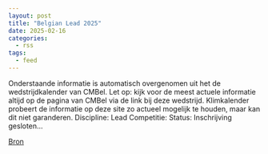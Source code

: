 ```yaml
---
layout: post
title: "Belgian Lead 2025"
date: 2025-02-16
categories: 
  - rss
tags: 
  - feed
---
```


<p>Onderstaande informatie is automatisch overgenomen uit het de wedstrijdkalender van CMBel. Let op: kijk voor de meest actuele informatie altijd op de pagina van CMBel via de link bij deze wedstrijd. Klimkalender probeert de informatie op deze site zo actueel mogelijk te houden, maar kan dit niet garanderen. Discipline: Lead Competitie: Status: Inschrijving gesloten&hellip;</p>
<p><a href="https://www.klimkalender.nl/comp/belgian-lead-2025/" rel="noopener noreferrer" target="_blank">Bron</a></p>
